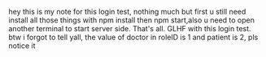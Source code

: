 hey this is my note for this login test, nothing much but first u still need install all those things with npm install then npm start,also u need to open another terminal to start server side. That's all. GLHF with this login test. btw i forgot to tell yall, the value of doctor in roleID is 1 and patient is 2, pls notice it

